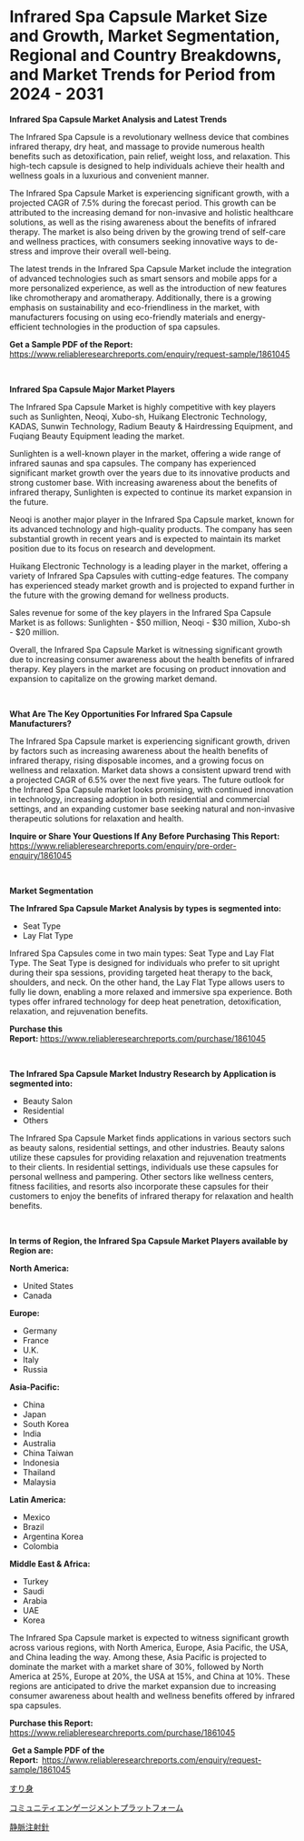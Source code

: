 <p><h1>Infrared Spa Capsule Market Size and Growth, Market Segmentation, Regional and Country Breakdowns, and Market Trends for Period from 2024 -  2031</h1></p><p><strong>Infrared Spa Capsule Market Analysis and Latest Trends</strong></p>
<p><p>The Infrared Spa Capsule is a revolutionary wellness device that combines infrared therapy, dry heat, and massage to provide numerous health benefits such as detoxification, pain relief, weight loss, and relaxation. This high-tech capsule is designed to help individuals achieve their health and wellness goals in a luxurious and convenient manner.</p><p>The Infrared Spa Capsule Market is experiencing significant growth, with a projected CAGR of 7.5% during the forecast period. This growth can be attributed to the increasing demand for non-invasive and holistic healthcare solutions, as well as the rising awareness about the benefits of infrared therapy. The market is also being driven by the growing trend of self-care and wellness practices, with consumers seeking innovative ways to de-stress and improve their overall well-being.</p><p>The latest trends in the Infrared Spa Capsule Market include the integration of advanced technologies such as smart sensors and mobile apps for a more personalized experience, as well as the introduction of new features like chromotherapy and aromatherapy. Additionally, there is a growing emphasis on sustainability and eco-friendliness in the market, with manufacturers focusing on using eco-friendly materials and energy-efficient technologies in the production of spa capsules.</p></p>
<p><strong>Get a Sample PDF of the Report:&nbsp;</strong> <a href="https://www.reliableresearchreports.com/enquiry/request-sample/1861045">https://www.reliableresearchreports.com/enquiry/request-sample/1861045</a></p>
<p>&nbsp;</p>
<p><strong>Infrared Spa Capsule Major Market Players</strong></p>
<p><p>The Infrared Spa Capsule Market is highly competitive with key players such as Sunlighten, Neoqi, Xubo-sh, Huikang Electronic Technology, KADAS, Sunwin Technology, Radium Beauty & Hairdressing Equipment, and Fuqiang Beauty Equipment leading the market.</p><p>Sunlighten is a well-known player in the market, offering a wide range of infrared saunas and spa capsules. The company has experienced significant market growth over the years due to its innovative products and strong customer base. With increasing awareness about the benefits of infrared therapy, Sunlighten is expected to continue its market expansion in the future.</p><p>Neoqi is another major player in the Infrared Spa Capsule market, known for its advanced technology and high-quality products. The company has seen substantial growth in recent years and is expected to maintain its market position due to its focus on research and development.</p><p>Huikang Electronic Technology is a leading player in the market, offering a variety of Infrared Spa Capsules with cutting-edge features. The company has experienced steady market growth and is projected to expand further in the future with the growing demand for wellness products.</p><p>Sales revenue for some of the key players in the Infrared Spa Capsule Market is as follows: Sunlighten - $50 million, Neoqi - $30 million, Xubo-sh - $20 million.</p><p>Overall, the Infrared Spa Capsule Market is witnessing significant growth due to increasing consumer awareness about the health benefits of infrared therapy. Key players in the market are focusing on product innovation and expansion to capitalize on the growing market demand.</p></p>
<p>&nbsp;</p>
<p><strong>What Are The Key Opportunities For Infrared Spa Capsule Manufacturers?</strong></p>
<p><p>The Infrared Spa Capsule market is experiencing significant growth, driven by factors such as increasing awareness about the health benefits of infrared therapy, rising disposable incomes, and a growing focus on wellness and relaxation. Market data shows a consistent upward trend with a projected CAGR of 6.5% over the next five years. The future outlook for the Infrared Spa Capsule market looks promising, with continued innovation in technology, increasing adoption in both residential and commercial settings, and an expanding customer base seeking natural and non-invasive therapeutic solutions for relaxation and health.</p></p>
<p><strong>Inquire or Share Your Questions If Any Before Purchasing This Report:</strong> <a href="https://www.reliableresearchreports.com/enquiry/pre-order-enquiry/1861045">https://www.reliableresearchreports.com/enquiry/pre-order-enquiry/1861045</a></p>
<p>&nbsp;</p>
<p><strong>Market Segmentation</strong></p>
<p><strong>The Infrared Spa Capsule Market Analysis by types is segmented into:</strong></p>
<p><ul><li>Seat Type</li><li>Lay Flat Type</li></ul></p>
<p><p>Infrared Spa Capsules come in two main types: Seat Type and Lay Flat Type. The Seat Type is designed for individuals who prefer to sit upright during their spa sessions, providing targeted heat therapy to the back, shoulders, and neck. On the other hand, the Lay Flat Type allows users to fully lie down, enabling a more relaxed and immersive spa experience. Both types offer infrared technology for deep heat penetration, detoxification, relaxation, and rejuvenation benefits.</p></p>
<p><strong>Purchase this Report:&nbsp;</strong><a href="https://www.reliableresearchreports.com/purchase/1861045">https://www.reliableresearchreports.com/purchase/1861045</a></p>
<p>&nbsp;</p>
<p><strong>The Infrared Spa Capsule Market Industry Research by Application is segmented into:</strong></p>
<p><ul><li>Beauty Salon</li><li>Residential</li><li>Others</li></ul></p>
<p><p>The Infrared Spa Capsule Market finds applications in various sectors such as beauty salons, residential settings, and other industries. Beauty salons utilize these capsules for providing relaxation and rejuvenation treatments to their clients. In residential settings, individuals use these capsules for personal wellness and pampering. Other sectors like wellness centers, fitness facilities, and resorts also incorporate these capsules for their customers to enjoy the benefits of infrared therapy for relaxation and health benefits.</p></p>
<p>&nbsp;</p>
<p><strong>In terms of Region, the Infrared Spa Capsule Market Players available by Region are:</strong></p>
<p>
    <p> <strong> North America: </strong>
        <ul>
            <li>United States</li>
            <li>Canada</li>
        </ul>
        </p> 
    <p> <strong> Europe: </strong>
        <ul>
            <li>Germany</li>
            <li>France</li>
            <li>U.K.</li>
            <li>Italy</li>
            <li>Russia</li>
        </ul>
        </p> 
    <p> <strong> Asia-Pacific: </strong>
        <ul>
            <li>China</li>
            <li>Japan</li>
            <li>South Korea</li>
            <li>India</li>
            <li>Australia</li>
            <li>China Taiwan</li>
            <li>Indonesia</li>
            <li>Thailand</li>
            <li>Malaysia</li>
        </ul>
        </p> 
    <p> <strong> Latin America: </strong>
        <ul>
            <li>Mexico</li>
            <li>Brazil</li>
            <li>Argentina Korea</li>
            <li>Colombia</li>
        </ul>
        </p> 
    <p> <strong> Middle East & Africa: </strong>
        <ul>
            <li>Turkey</li>
            <li>Saudi</li>
            <li>Arabia</li>
            <li>UAE</li>
            <li>Korea</li>
        </ul>
    </p>
    </p>
<p><p>The Infrared Spa Capsule market is expected to witness significant growth across various regions, with North America, Europe, Asia Pacific, the USA, and China leading the way. Among these, Asia Pacific is projected to dominate the market with a market share of 30%, followed by North America at 25%, Europe at 20%, the USA at 15%, and China at 10%. These regions are anticipated to drive the market expansion due to increasing consumer awareness about health and wellness benefits offered by infrared spa capsules.</p></p>
<p><strong>Purchase this Report: </strong><a href="https://www.reliableresearchreports.com/purchase/1861045">https://www.reliableresearchreports.com/purchase/1861045</a></p>
<p>&nbsp;<strong>Get a Sample PDF of the Report:&nbsp;&nbsp;</strong><a href="https://www.reliableresearchreports.com/enquiry/request-sample/1861045">https://www.reliableresearchreports.com/enquiry/request-sample/1861045</a></p>
<p><strong></strong></p>
<p><p><a href="https://medium.com/@janrona788520/2024%E5%B9%B4%E3%81%8B%E3%82%892031%E5%B9%B4%E3%81%BE%E3%81%A7%E3%81%AE%E6%9C%9F%E9%96%93%E3%81%AB%E4%BA%88%E6%B8%AC%E3%81%95%E3%82%8C%E3%82%8B%E3%81%99%E3%82%8A%E8%BA%AB%E5%B8%82%E5%A0%B4%E3%81%AE%E5%88%86%E6%9E%90%E3%81%A8%E8%A6%8F%E6%A8%A1%E4%BA%88%E6%B8%AC-2c702a0705fa">すり身</a></p><p><a href="https://medium.com/@gregost89076vddcv/%E3%82%B3%E3%83%9F%E3%83%A5%E3%83%8B%E3%83%86%E3%82%A3%E3%82%A8%E3%83%B3%E3%82%B2%E3%83%BC%E3%82%B8%E3%83%A1%E3%83%B3%E3%83%88%E3%83%97%E3%83%A9%E3%83%83%E3%83%88%E3%83%95%E3%82%A9%E3%83%BC%E3%83%A0%E5%B8%82%E5%A0%B4-%E7%A8%AE%E9%A1%9E-%E3%82%A2%E3%83%97%E3%83%AA%E3%82%B1%E3%83%BC%E3%82%B7%E3%83%A7%E3%83%B3-%E3%81%8A%E3%82%88%E3%81%B3%E5%9C%B0%E7%90%86%E3%81%AB%E3%82%88%E3%82%8B%E5%8C%85%E6%8B%AC%E7%9A%84%E3%81%AA%E8%A9%95%E4%BE%A1-2f5c9da71bcb">コミュニティエンゲージメントプラットフォーム</a></p><p><a href="https://github.com/lily-u-genius/Market-Research-Report-List-1/blob/main/66920526427.md">静脈注射針</a></p></p>